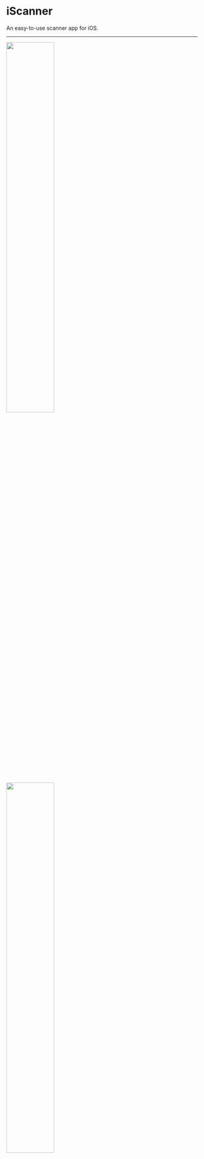 iScanner
========

An easy-to-use scanner app for iOS.

---
<img src="https://raw.githubusercontent.com/iscanner/iscanner_ios/master/screenshot/launch.png" width="50%"/>
<img src="https://raw.githubusercontent.com/iscanner/iscanner_ios/master/screenshot/scan.png" width="50%"/>
<img src="https://raw.githubusercontent.com/iscanner/iscanner_ios/master/screenshot/history.png" width="50%"/>
<img src="https://raw.githubusercontent.com/iscanner/iscanner_ios/master/screenshot/about.png" width="50%"/>

## Features
- fast simple and exact
- support multiple 2D codes
- easily receive codes with a alert, including the result string
- store last three days items in the local
- completely open source under MIT agreement

Thanks to: 

- [ZXingObjC](https://github.com/TheLevelUp/ZXingObjC)
- [iscanner_android](https://github.com/iscanner/iscanner_android)

## License

The MIT License (MIT)

Copyright (c) 2014 xdf
